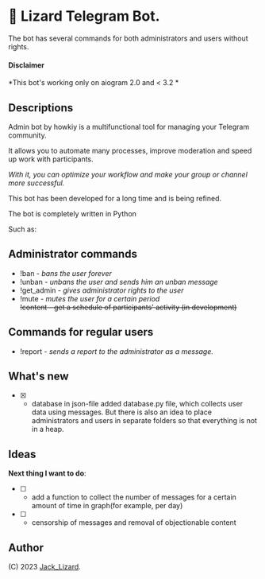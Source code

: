 # 🦎 Lizard Telegram Bot.
The bot has several commands for both administrators and users without rights.

#### Disclaimer
*This bot's working only on aiogram 2.0 and < 3.2 *

## Descriptions
Admin bot by howkiy is a multifunctional tool for managing your Telegram community. 

It allows you to automate many processes, improve moderation and speed up work with participants. 

*With it, you can optimize your workflow and make your group or channel more successful.*

This bot has been developed for a long time and is being refined.

The bot is completely written in Python

Such as:
## __Administrator commands__

- !ban - *bans the user forever*
- !unban - *unbans the user and sends him an unban message*
- !get_admin - *gives administrator rights to the user*
- !mute - *mutes the user for a certain period*  
~~!content - get a schedule of participants' activity (in development)~~
## __Commands for regular users__
- !report - *sends a report to the administrator as a message.*

## What's new
- [x] - database in json-file added database.py file, which collects user data using messages. But there is also an idea to place administrators and users in separate folders so that everything is not in a heap.
## Ideas
__Next thing I want to do__:
- [ ] - add a function to collect the number of messages for a certain amount of time in graph(for example, per day)
- [ ] - censorship of messages and removal of objectionable content

## Author
(C) 2023 [Jack_Lizard](https://t.me/jack_lizard).
